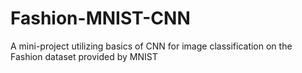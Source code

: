 # Fashion-MNIST-CNN
A mini-project utilizing basics of CNN for image classification on the Fashion dataset provided by MNIST
